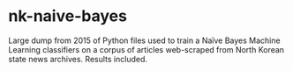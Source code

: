 # nk-naive-bayes

Large dump from 2015 of Python files used to train a Naïve Bayes Machine Learning classifiers on a corpus of articles web-scraped from North Korean state news archives. Results included.